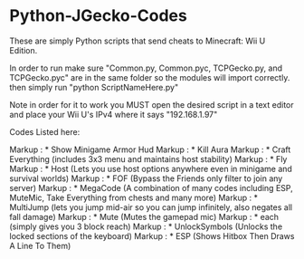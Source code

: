 # Python-JGecko-Codes
These are simply Python scripts that send cheats to Minecraft: Wii U Edition.

In order to run make sure "Common.py, Common.pyc, TCPGecko.py, and TCPGecko.pyc" are in the same folder so the modules will import correctly.
then simply run "python ScriptNameHere.py"

Note in order for it to work you MUST open the desired script in a text editor and place your Wii U's IPv4 where it says "192.168.1.97"

Codes Listed here:

 Markup : * Show Minigame Armor Hud
 Markup : * Kill Aura
 Markup : * Craft Everything (includes 3x3 menu and maintains host stability)
 Markup : * Fly
 Markup : * Host (Lets you use host options anywhere even in minigame and survival worlds)
 Markup : * FOF (Bypass the Friends only filter to join any server)
 Markup : * MegaCode (A combination of many codes including ESP, MuteMic, Take Everything from chests and many more)
 Markup : * MultiJump (lets you jump mid-air so you can jump infinitely, also negates all fall damage)
 Markup : * Mute (Mutes the gamepad mic)
 Markup : * each (simply gives you 3 block reach)
 Markup : * UnlockSymbols (Unlocks the locked sections of the keyboard)
 Markup : * ESP (Shows Hitbox Then Draws A Line To Them)
